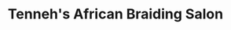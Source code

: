 ---
title: "Tenneh's African Braiding Salon"
url: /charlotte/tennehs-african-braiding-salon/
shop: Friseur
---
